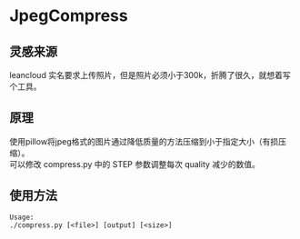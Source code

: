 # JpegCompress  
## 灵感来源
leancloud 实名要求上传照片，但是照片必须小于300k，折腾了很久，就想着写个工具。
## 原理  
使用pillow将jpeg格式的图片通过降低质量的方法压缩到小于指定大小（有损压缩）。  
可以修改 compress.py 中的 STEP 参数调整每次 quality 减少的数值。
## 使用方法  
```
Usage:
./compress.py [<file>] [output] [<size>]
```